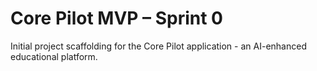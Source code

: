 # Core Pilot MVP – Sprint 0

Initial project scaffolding for the Core Pilot application - an AI-enhanced educational platform.